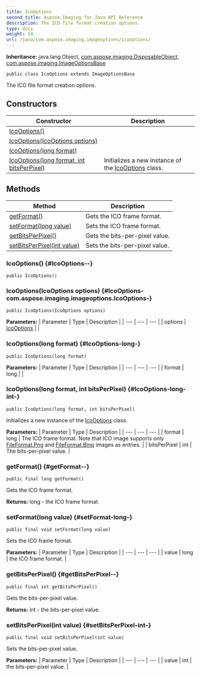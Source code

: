 ```yaml
---
title: IcoOptions
second_title: Aspose.Imaging for Java API Reference
description: The ICO file format creation options.
type: docs
weight: 24
url: /java/com.aspose.imaging.imageoptions/icooptions/
---
```

**Inheritance:**
java.lang.Object, [com.aspose.imaging.DisposableObject](../../com.aspose.imaging/disposableobject), [com.aspose.imaging.ImageOptionsBase](../../com.aspose.imaging/imageoptionsbase)
```
public class IcoOptions extends ImageOptionsBase
```

The ICO file format creation options.
## Constructors

| Constructor | Description |
| --- | --- |
| [IcoOptions()](#IcoOptions--) |  |
| [IcoOptions(IcoOptions options)](#IcoOptions-com.aspose.imaging.imageoptions.IcoOptions-) |  |
| [IcoOptions(long format)](#IcoOptions-long-) |  |
| [IcoOptions(long format, int bitsPerPixel)](#IcoOptions-long-int-) | Initializes a new instance of the [IcoOptions](../../com.aspose.imaging.imageoptions/icooptions) class. |
## Methods

| Method | Description |
| --- | --- |
| [getFormat()](#getFormat--) | Gets the ICO frame format. |
| [setFormat(long value)](#setFormat-long-) | Sets the ICO frame format. |
| [getBitsPerPixel()](#getBitsPerPixel--) | Gets the bits-per-pixel value. |
| [setBitsPerPixel(int value)](#setBitsPerPixel-int-) | Sets the bits-per-pixel value. |
### IcoOptions() {#IcoOptions--}
```
public IcoOptions()
```


### IcoOptions(IcoOptions options) {#IcoOptions-com.aspose.imaging.imageoptions.IcoOptions-}
```
public IcoOptions(IcoOptions options)
```


**Parameters:**
| Parameter | Type | Description |
| --- | --- | --- |
| options | [IcoOptions](../../com.aspose.imaging.imageoptions/icooptions) |  |

### IcoOptions(long format) {#IcoOptions-long-}
```
public IcoOptions(long format)
```


**Parameters:**
| Parameter | Type | Description |
| --- | --- | --- |
| format | long |  |

### IcoOptions(long format, int bitsPerPixel) {#IcoOptions-long-int-}
```
public IcoOptions(long format, int bitsPerPixel)
```


Initializes a new instance of the [IcoOptions](../../com.aspose.imaging.imageoptions/icooptions) class.

**Parameters:**
| Parameter | Type | Description |
| --- | --- | --- |
| format | long | The ICO frame format. Note that ICO image supports only [FileFormat.Png](../../com.aspose.imaging/fileformat\#Png) and [FileFormat.Bmp](../../com.aspose.imaging/fileformat\#Bmp) images as entries. |
| bitsPerPixel | int | The bits-per-pixel value. |

### getFormat() {#getFormat--}
```
public final long getFormat()
```


Gets the ICO frame format.

**Returns:**
long - the ICO frame format.
### setFormat(long value) {#setFormat-long-}
```
public final void setFormat(long value)
```


Sets the ICO frame format.

**Parameters:**
| Parameter | Type | Description |
| --- | --- | --- |
| value | long | the ICO frame format. |

### getBitsPerPixel() {#getBitsPerPixel--}
```
public final int getBitsPerPixel()
```


Gets the bits-per-pixel value.

**Returns:**
int - the bits-per-pixel value.
### setBitsPerPixel(int value) {#setBitsPerPixel-int-}
```
public final void setBitsPerPixel(int value)
```


Sets the bits-per-pixel value.

**Parameters:**
| Parameter | Type | Description |
| --- | --- | --- |
| value | int | the bits-per-pixel value. |


